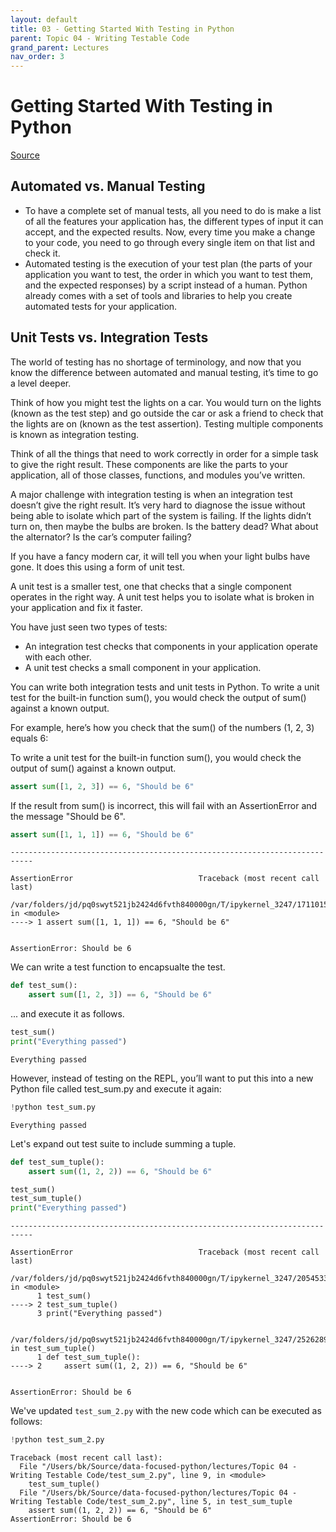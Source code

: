 ```yaml
---
layout: default
title: 03 - Getting Started With Testing in Python
parent: Topic 04 - Writing Testable Code
grand_parent: Lectures
nav_order: 3
---
```

# Getting Started With Testing in Python
[Source](https://realpython.com/python-testing/)

## Automated vs. Manual Testing

* To have a complete set of manual tests, all you need to do is make a list of all the features your application has, the different types of input it can accept, and the expected results. Now, every time you make a change to your code, you need to go through every single item on that list and check it.
* Automated testing is the execution of your test plan (the parts of your application you want to test, the order in which you want to test them, and the expected responses) by a script instead of a human. Python already comes with a set of tools and libraries to help you create automated tests for your application. 

## Unit Tests vs. Integration Tests

The world of testing has no shortage of terminology, and now that you know the difference between automated and manual testing, it’s time to go a level deeper.

Think of how you might test the lights on a car. You would turn on the lights (known as the test step) and go outside the car or ask a friend to check that the lights are on (known as the test assertion). Testing multiple components is known as integration testing.

Think of all the things that need to work correctly in order for a simple task to give the right result. These components are like the parts to your application, all of those classes, functions, and modules you’ve written.

A major challenge with integration testing is when an integration test doesn’t give the right result. It’s very hard to diagnose the issue without being able to isolate which part of the system is failing. If the lights didn’t turn on, then maybe the bulbs are broken. Is the battery dead? What about the alternator? Is the car’s computer failing?

If you have a fancy modern car, it will tell you when your light bulbs have gone. It does this using a form of unit test.

A unit test is a smaller test, one that checks that a single component operates in the right way. A unit test helps you to isolate what is broken in your application and fix it faster.

You have just seen two types of tests:

* An integration test checks that components in your application operate with each other.
* A unit test checks a small component in your application.

You can write both integration tests and unit tests in Python. To write a unit test for the built-in function sum(), you would check the output of sum() against a known output.

For example, here’s how you check that the sum() of the numbers (1, 2, 3) equals 6:

To write a unit test for the built-in function sum(), you would check the output of sum() against a known output.


```python
assert sum([1, 2, 3]) == 6, "Should be 6"
```

If the result from sum() is incorrect, this will fail with an AssertionError and the message "Should be 6".


```python
assert sum([1, 1, 1]) == 6, "Should be 6"
```


    ---------------------------------------------------------------------------

    AssertionError                            Traceback (most recent call last)

    /var/folders/jd/pq0swyt521jb2424d6fvth840000gn/T/ipykernel_3247/17110154.py in <module>
    ----> 1 assert sum([1, 1, 1]) == 6, "Should be 6"
    

    AssertionError: Should be 6


We can write a test function to encapsualte the test.


```python
def test_sum():
    assert sum([1, 2, 3]) == 6, "Should be 6"
```

... and execute it as follows.


```python
test_sum()
print("Everything passed")
```

    Everything passed


However, instead of testing on the REPL, you’ll want to put this into a new Python file called test_sum.py and execute it again:


```python
!python test_sum.py
```

    Everything passed


Let's expand out test suite to include summing a tuple.


```python
def test_sum_tuple():
    assert sum((1, 2, 2)) == 6, "Should be 6"
```


```python
test_sum()
test_sum_tuple()
print("Everything passed")
```


    ---------------------------------------------------------------------------

    AssertionError                            Traceback (most recent call last)

    /var/folders/jd/pq0swyt521jb2424d6fvth840000gn/T/ipykernel_3247/2054533739.py in <module>
          1 test_sum()
    ----> 2 test_sum_tuple()
          3 print("Everything passed")


    /var/folders/jd/pq0swyt521jb2424d6fvth840000gn/T/ipykernel_3247/2526289347.py in test_sum_tuple()
          1 def test_sum_tuple():
    ----> 2     assert sum((1, 2, 2)) == 6, "Should be 6"
    

    AssertionError: Should be 6


We've updated `test_sum_2.py` with the new code which can be executed as follows:


```python
!python test_sum_2.py
```

    Traceback (most recent call last):
      File "/Users/bk/Source/data-focused-python/lectures/Topic 04 - Writing Testable Code/test_sum_2.py", line 9, in <module>
        test_sum_tuple()
      File "/Users/bk/Source/data-focused-python/lectures/Topic 04 - Writing Testable Code/test_sum_2.py", line 5, in test_sum_tuple
        assert sum((1, 2, 2)) == 6, "Should be 6"
    AssertionError: Should be 6

